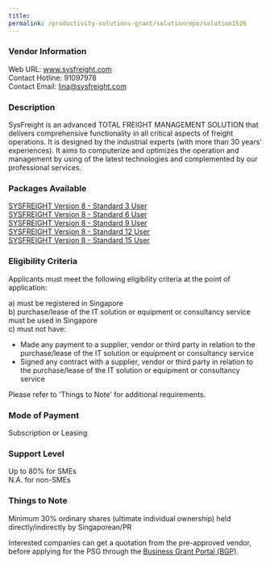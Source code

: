 ```yaml
---
title: 
permalink: /productivity-solutions-grant/solutionrepo/solution1526
---
```


### Vendor Information
Web URL: www.sysfreight.com <br>Contact Hotline: 91097978 <br>Contact Email: lina@sysfreight.com <br>

### Description

SysFreight is an advanced TOTAL FREIGHT MANAGEMENT SOLUTION that delivers comprehensive functionality in all critical aspects of freight operations. It is designed by the industrial experts (with more than 30 years' experiences). It aims to computerize and optimizes the operation and management by using of the latest technologies and complemented by our professional services.

### Packages Available

<a href='https://www.gobusiness.gov.sg/images/psg/DesensitisedSysmagicSoftwareSolutionAnnex3wef20May2021_Part_1.pdf' target='_blank'>SYSFREIGHT Version 8 - Standard 3 User</a><br/>
<a href='https://www.gobusiness.gov.sg/images/psg/DesensitisedSysmagicSoftwareSolutionAnnex3wef20May2021_Part_2.pdf' target='_blank'>SYSFREIGHT Version 8 - Standard 6 User</a><br/>
<a href='https://www.gobusiness.gov.sg/images/psg/DesensitisedSysmagicSoftwareSolutionAnnex3wef20May2021_Part_3.pdf' target='_blank'>SYSFREIGHT Version 8 - Standard 9 User</a><br/>
<a href='https://www.gobusiness.gov.sg/images/psg/DesensitisedSysmagicSoftwareSolutionAnnex3wef20May2021_Part_4.pdf' target='_blank'>SYSFREIGHT Version 8 - Standard 12 User</a><br/>
<a href='https://www.gobusiness.gov.sg/images/psg/DesensitisedSysmagicSoftwareSolutionAnnex3wef20May2021_Part_5.pdf' target='_blank'>SYSFREIGHT Version 8 - Standard 15 User</a><br/>

### Eligibility Criteria

Applicants must meet the following eligibility criteria at the point of application:

a) must be registered in Singapore <br>
b) purchase/lease of the IT solution or equipment or consultancy service must be used in Singapore <br>
c) must not have:
- Made any payment to a supplier, vendor or third party in relation to the purchase/lease of the IT solution or equipment or consultancy service
- Signed any contract with a supplier, vendor or third party in relation to the purchase/lease of the IT solution or equipment or consultancy service

Please refer to 'Things to Note' for additional requirements.

### Mode of Payment
Subscription or Leasing

### Support Level
Up to 80% for SMEs <br>
N.A. for non-SMEs

### Things to Note
Minimum 30% ordinary shares (ultimate individual ownership) held directly/indirectly by Singaporean/PR

Interested companies can get a quotation from the pre-approved vendor, before applying for the PSG through the <a target='_blank' href='https://www.businessgrants.gov.sg/'>Business Grant Portal (BGP)</a>.
